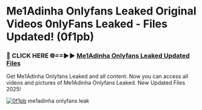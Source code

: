 # Me1Adinha Onlyfans Leaked Original Videos 0nlyFans Leaked - Files Updated! (0f1pb)

<h3>🔴 CLICK HERE 🌐==►► <a href="https://tinyurl.com/2wckxsce" rel="nofollow">Me1Adinha Onlyfans Leaked Updated Files</a></h3>

Get Me1Adinha Onlyfans Leaked and all content. Now you can access all videos and pictures of Me1Adinha Onlyfans Leaked. New Updated Files 2025!

[![0f1pb](https://i.imgur.com/AFduVYN.gif)](https://tinyurl.com/2wckxsce)
me1adinha onlyfans leak